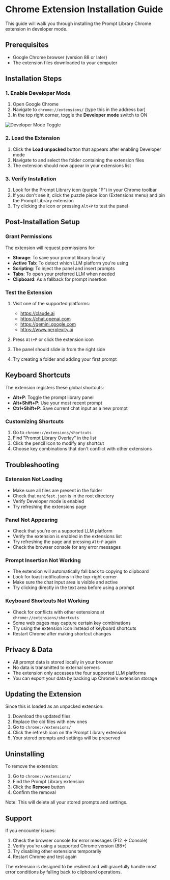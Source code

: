 # Chrome Extension Installation Guide

This guide will walk you through installing the Prompt Library Chrome extension in developer mode.

## Prerequisites

- Google Chrome browser (version 88 or later)
- The extension files downloaded to your computer

## Installation Steps

### 1. Enable Developer Mode

1. Open Google Chrome
2. Navigate to `chrome://extensions/` (type this in the address bar)
3. In the top right corner, toggle the **Developer mode** switch to ON

![Developer Mode Toggle](https://developers.chrome.com/static/docs/extensions/get-started/tutorial/hello-world/image/extensions-page-in-develo_480.png)

### 2. Load the Extension

1. Click the **Load unpacked** button that appears after enabling Developer mode
2. Navigate to and select the folder containing the extension files
3. The extension should now appear in your extensions list

### 3. Verify Installation

1. Look for the Prompt Library icon (purple "P") in your Chrome toolbar
2. If you don't see it, click the puzzle piece icon (Extensions menu) and pin the Prompt Library extension
3. Try clicking the icon or pressing `Alt+P` to test the panel

## Post-Installation Setup

### Grant Permissions

The extension will request permissions for:
- **Storage**: To save your prompt library locally
- **Active Tab**: To detect which LLM platform you're using
- **Scripting**: To inject the panel and insert prompts
- **Tabs**: To open your preferred LLM when needed
- **Clipboard**: As a fallback for prompt insertion

### Test the Extension

1. Visit one of the supported platforms:
   - https://claude.ai
   - https://chat.openai.com
   - https://gemini.google.com
   - https://www.perplexity.ai

2. Press `Alt+P` or click the extension icon
3. The panel should slide in from the right side
4. Try creating a folder and adding your first prompt

## Keyboard Shortcuts

The extension registers these global shortcuts:

- **Alt+P**: Toggle the prompt library panel
- **Alt+Shift+P**: Use your most recent prompt
- **Ctrl+Shift+P**: Save current chat input as a new prompt

### Customizing Shortcuts

1. Go to `chrome://extensions/shortcuts`
2. Find "Prompt Library Overlay" in the list
3. Click the pencil icon to modify any shortcut
4. Choose key combinations that don't conflict with other extensions

## Troubleshooting

### Extension Not Loading

- Make sure all files are present in the folder
- Check that `manifest.json` is in the root directory
- Verify Developer mode is enabled
- Try refreshing the extensions page

### Panel Not Appearing

- Check that you're on a supported LLM platform
- Verify the extension is enabled in the extensions list
- Try refreshing the page and pressing `Alt+P` again
- Check the browser console for any error messages

### Prompt Insertion Not Working

- The extension will automatically fall back to copying to clipboard
- Look for toast notifications in the top-right corner
- Make sure the chat input area is visible and active
- Try clicking directly in the text area before using a prompt

### Keyboard Shortcuts Not Working

- Check for conflicts with other extensions at `chrome://extensions/shortcuts`
- Some web pages may capture certain key combinations
- Try using the extension icon instead of keyboard shortcuts
- Restart Chrome after making shortcut changes

## Privacy & Data

- All prompt data is stored locally in your browser
- No data is transmitted to external servers
- The extension only accesses the four supported LLM platforms
- You can export your data by backing up Chrome's extension storage

## Updating the Extension

Since this is loaded as an unpacked extension:

1. Download the updated files
2. Replace the old files with new ones
3. Go to `chrome://extensions/`
4. Click the refresh icon on the Prompt Library extension
5. Your stored prompts and settings will be preserved

## Uninstalling

To remove the extension:

1. Go to `chrome://extensions/`
2. Find the Prompt Library extension
3. Click the **Remove** button
4. Confirm the removal

Note: This will delete all your stored prompts and settings.

## Support

If you encounter issues:

1. Check the browser console for error messages (F12 → Console)
2. Verify you're using a supported Chrome version (88+)
3. Try disabling other extensions temporarily
4. Restart Chrome and test again

The extension is designed to be resilient and will gracefully handle most error conditions by falling back to clipboard operations.